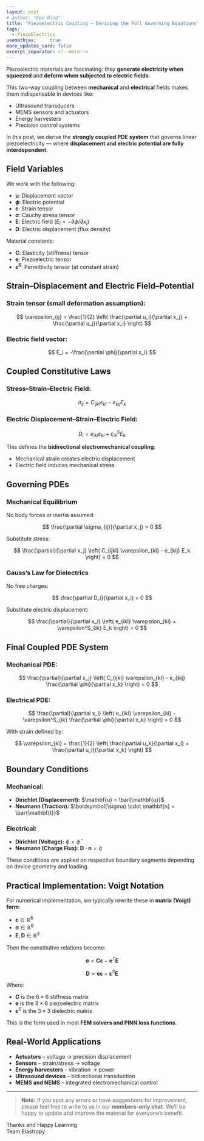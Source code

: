 ```yaml
---
layout: post
# author: "Epy Blog"
title: "Piezoelectric Coupling – Deriving the Full Governing Equations"
tags:
  - PiezoElectrics
usemathjax:     true
more_updates_card: false
excerpt_separator: <!--more-->
---
```


Piezoelectric materials are fascinating: they **generate electricity when squeezed** and **deform when subjected to electric fields**.
<!--more-->
This two-way coupling between **mechanical** and **electrical** fields makes them indispensable in devices like:

- Ultrasound transducers  
- MEMS sensors and actuators  
- Energy harvesters  
- Precision control systems  

In this post, we derive the **strongly coupled PDE system** that governs linear piezoelectricity — where **displacement and electric potential are fully interdependent**.

## Field Variables

We work with the following:

- **$\mathbf{u}$**: Displacement vector  
- **$\phi$**: Electric potential  
- **$\boldsymbol{\varepsilon}$**: Strain tensor  
- **$\boldsymbol{\sigma}$**: Cauchy stress tensor  
- **$\mathbf{E}$**: Electric field ($E_i = -\partial \phi / \partial x_i$)  
- **$\mathbf{D}$**: Electric displacement (flux density)

Material constants:

- **$\mathbf{C}$**: Elasticity (stiffness) tensor  
- **$\mathbf{e}$**: Piezoelectric tensor  
- **$\boldsymbol{\varepsilon}^S$**: Permittivity tensor (at constant strain)



## Strain–Displacement and Electric Field–Potential

### Strain tensor (small deformation assumption):

$$
\varepsilon_{ij} = \frac{1}{2} \left( \frac{\partial u_i}{\partial x_j} + \frac{\partial u_j}{\partial x_i} \right)
$$

### Electric field vector:

$$
E_i = -\frac{\partial \phi}{\partial x_i}
$$



## Coupled Constitutive Laws

### Stress–Strain–Electric Field:

$$
\sigma_{ij} = C_{ijkl} \varepsilon_{kl} - e_{kij} E_k
$$

### Electric Displacement–Strain–Electric Field:

$$
D_i = e_{ikl} \varepsilon_{kl} + \varepsilon^S_{ik} E_k
$$

This defines the **bidirectional electromechanical coupling**:
- Mechanical strain creates electric displacement  
- Electric field induces mechanical stress



## Governing PDEs

### Mechanical Equilibrium

No body forces or inertia assumed:

$$
\frac{\partial \sigma_{ij}}{\partial x_j} = 0
$$

Substitute stress:

$$
\frac{\partial}{\partial x_j} \left( C_{ijkl} \varepsilon_{kl} - e_{kij} E_k \right) = 0
$$



### Gauss’s Law for Dielectrics

No free charges:

$$
\frac{\partial D_i}{\partial x_i} = 0
$$

Substitute electric displacement:

$$
\frac{\partial}{\partial x_i} \left( e_{ikl} \varepsilon_{kl} + \varepsilon^S_{ik} E_k \right) = 0
$$



## Final Coupled PDE System

### Mechanical PDE:

$$
\frac{\partial}{\partial x_j} \left( C_{ijkl} \varepsilon_{kl} - e_{kij} \frac{\partial \phi}{\partial x_k} \right) = 0
$$

### Electrical PDE:

$$
\frac{\partial}{\partial x_i} \left( e_{ikl} \varepsilon_{kl} - \varepsilon^S_{ik} \frac{\partial \phi}{\partial x_k} \right) = 0
$$

With strain defined by:

$$
\varepsilon_{kl} = \frac{1}{2} \left( \frac{\partial u_k}{\partial x_l} + \frac{\partial u_l}{\partial x_k} \right)
$$



## Boundary Conditions

### Mechanical:

- **Dirichlet (Displacement):** $\mathbf{u} = \bar{\mathbf{u}}$  
- **Neumann (Traction):** $\boldsymbol{\sigma} \cdot \mathbf{n} = \bar{\mathbf{t}}$

### Electrical:

- **Dirichlet (Voltage):** $\phi = \bar{\phi}$  
- **Neumann (Charge Flux):** $\mathbf{D} \cdot \mathbf{n} = \bar{q}$

These conditions are applied on respective boundary segments depending on device geometry and loading.



## Practical Implementation: Voigt Notation

For numerical implementation, we typically rewrite these in **matrix (Voigt) form**:

- $\boldsymbol{\varepsilon} \in \mathbb{R}^6$  
- $\boldsymbol{\sigma} \in \mathbb{R}^6$  
- $\mathbf{E}, \mathbf{D} \in \mathbb{R}^3$

Then the constitutive relations become:

$$
\boldsymbol{\sigma} = \mathbf{C} \boldsymbol{\varepsilon} - \mathbf{e}^T \mathbf{E}
$$

$$
\mathbf{D} = \mathbf{e} \boldsymbol{\varepsilon} + \boldsymbol{\varepsilon}^S \mathbf{E}
$$

Where:
- $\mathbf{C}$ is the $6 \times 6$ stiffness matrix  
- $\mathbf{e}$ is the $3 \times 6$ piezoelectric matrix  
- $\boldsymbol{\varepsilon}^S$ is the $3 \times 3$ dielectric matrix

This is the form used in most **FEM solvers and PINN loss functions**.



## Real-World Applications

- **Actuators** – voltage → precision displacement  
- **Sensors** – strain/stress → voltage  
- **Energy harvesters** – vibration → power  
- **Ultrasound devices** – bidirectional transduction  
- **MEMS and NEMS** – integrated electromechanical control

---
> **Note:** If you spot any errors or have suggestions for improvement, please feel free to write to us in our **members-only chat**. We’ll be happy to update and improve the material for everyone’s benefit.

Thanks and Happy Learning  
Team Elastropy